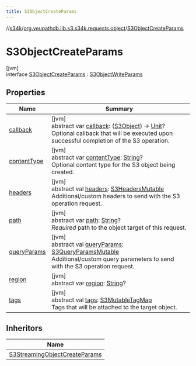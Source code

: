 ```yaml
---
title: S3ObjectCreateParams
---
```

//[s34k](../../../index.html)/[org.veupathdb.lib.s3.s34k.requests.object](../index.html)/[S3ObjectCreateParams](index.html)



# S3ObjectCreateParams



[jvm]\
interface [S3ObjectCreateParams](index.html) : [S3ObjectWriteParams](../-s3-object-write-params/index.html)



## Properties


| Name | Summary |
|---|---|
| [callback](callback.html) | [jvm]<br>abstract var [callback](callback.html): ([S3Object](../../org.veupathdb.lib.s3.s34k.response.object/-s3-object/index.html)) -&gt; [Unit](https://kotlinlang.org/api/latest/jvm/stdlib/kotlin/-unit/index.html)?<br>Optional callback that will be executed upon successful completion of the S3 operation. |
| [contentType](content-type.html) | [jvm]<br>abstract var [contentType](content-type.html): [String](https://kotlinlang.org/api/latest/jvm/stdlib/kotlin/-string/index.html)?<br>Optional content type for the S3 object being created. |
| [headers](../../org.veupathdb.lib.s3.s34k.requests/-s3-request-params/headers.html) | [jvm]<br>abstract val [headers](../../org.veupathdb.lib.s3.s34k.requests/-s3-request-params/headers.html): [S3HeadersMutable](../../org.veupathdb.lib.s3.s34k.fields.headers/-s3-headers-mutable/index.html)<br>Additional/custom headers to send with the S3 operation request. |
| [path](../-s3-object-request-params/path.html) | [jvm]<br>abstract var [path](../-s3-object-request-params/path.html): [String](https://kotlinlang.org/api/latest/jvm/stdlib/kotlin/-string/index.html)?<br>*Required* path to the object target of this request. |
| [queryParams](../../org.veupathdb.lib.s3.s34k.requests/-s3-request-params/query-params.html) | [jvm]<br>abstract val [queryParams](../../org.veupathdb.lib.s3.s34k.requests/-s3-request-params/query-params.html): [S3QueryParamsMutable](../../org.veupathdb.lib.s3.s34k.fields.query_params/-s3-query-params-mutable/index.html)<br>Additional/custom query parameters to send with the S3 operation request. |
| [region](../../org.veupathdb.lib.s3.s34k.requests/-s3-region-request-params/region.html) | [jvm]<br>abstract var [region](../../org.veupathdb.lib.s3.s34k.requests/-s3-region-request-params/region.html): [String](https://kotlinlang.org/api/latest/jvm/stdlib/kotlin/-string/index.html)? |
| [tags](../../org.veupathdb.lib.s3.s34k.requests/-s3-tag-create-params/tags.html) | [jvm]<br>abstract val [tags](../../org.veupathdb.lib.s3.s34k.requests/-s3-tag-create-params/tags.html): [S3MutableTagMap](../../org.veupathdb.lib.s3.s34k.fields.tags/-s3-mutable-tag-map/index.html)<br>Tags that will be attached to the target object. |


## Inheritors


| Name |
|---|
| [S3StreamingObjectCreateParams](../-s3-streaming-object-create-params/index.html) |

